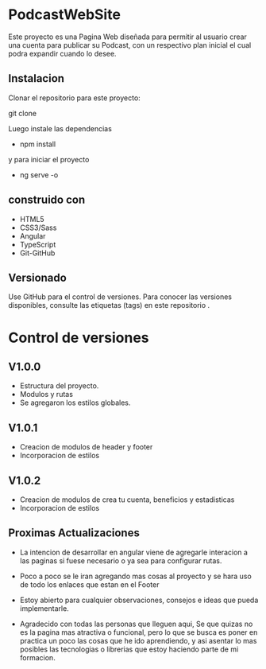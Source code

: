 
# PodcastWebSite
Este proyecto es una Pagina Web diseñada para permitir al usuario crear una cuenta para publicar su Podcast, con un respectivo plan inicial el cual podra expandir cuando lo desee.

<!-- ver pagina web  -->

## Instalacion

Clonar el repositorio para este proyecto:

git clone 

Luego instale las dependencias

- npm install

y para iniciar el proyecto 

- ng serve -o

## construido con
- HTML5
- CSS3/Sass
- Angular 
- TypeScript
- Git-GitHub

## Versionado
Use GitHub para el control de versiones. Para conocer las versiones disponibles, consulte las etiquetas (tags) en este repositorio .

# Control de versiones

## V1.0.0

- Estructura del proyecto.
- Modulos y rutas
- Se agregaron los estilos globales.


## V1.0.1

- Creacion de modulos de header y footer
- Incorporacion de estilos

## V1.0.2

- Creacion de modulos de crea tu cuenta, beneficios y estadisticas
- Incorporacion de estilos

## Proximas Actualizaciones

- La intencion de desarrollar en angular viene de agregarle interacion a las paginas si fuese necesario o ya sea para configurar rutas.

- Poco a poco se le iran agregando mas cosas al proyecto y se hara uso de todo los enlaces que estan en el Footer

- Estoy abierto para cualquier observaciones, consejos e ideas que pueda implementarle.

- Agradecido con todas las personas que lleguen aqui, Se que quizas no es la pagina mas atractiva o funcional, pero lo que se busca es poner en practica un poco las cosas que he ido aprendiendo, y asi asentar lo mas posibles las tecnologias o librerias que estoy haciendo parte de mi formacion.
